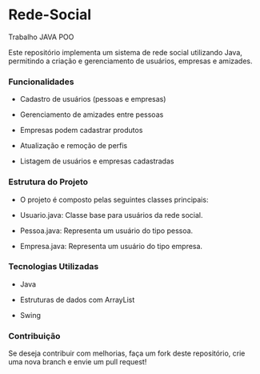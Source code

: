 # Rede-Social
Trabalho JAVA POO

Este repositório implementa um sistema de rede social utilizando Java, permitindo a criação e gerenciamento de usuários, empresas e amizades.

### Funcionalidades

- Cadastro de usuários (pessoas e empresas)

- Gerenciamento de amizades entre pessoas

- Empresas podem cadastrar produtos

- Atualização e remoção de perfis

- Listagem de usuários e empresas cadastradas

### Estrutura do Projeto

- O projeto é composto pelas seguintes classes principais:

- Usuario.java: Classe base para usuários da rede social.

- Pessoa.java: Representa um usuário do tipo pessoa.

- Empresa.java: Representa um usuário do tipo empresa.

### Tecnologias Utilizadas

- Java

- Estruturas de dados com ArrayList

- Swing


### Contribuição

Se deseja contribuir com melhorias, faça um fork deste repositório, crie uma nova branch e envie um pull request!
